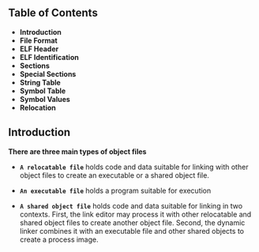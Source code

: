 
## Table of Contents

- **Introduction**
- **File Format**
- **ELF Header**
- **ELF Identification**
- **Sections**
- **Special Sections**
- **String Table**
- **Symbol Table**
- **Symbol Values**
- **Relocation**

## Introduction
**There are three main types of object files**

- **`A relocatable file`** holds code and data suitable for linking with other object files to create an executable or a shared object file.

- **`An executable file`** holds a program suitable for execution

- **`A shared object file`** holds code and data suitable for linking in two contexts. First, the link editor may process it with other relocatable and shared object files to create another object file. Second, the dynamic linker combines it with an executable file and other shared objects to create a process image.


